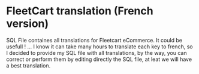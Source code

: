 # FleetCart translation (French version)
SQL File containes all translations for Fleetcart eCommerce.
It could be usefull ! ... I know it can take many hours to translate each key to french, so I decided to provide my SQL file with all translations, by the way, you can correct or perform them by editing directly the SQL file, at leat we will have a best translation.
